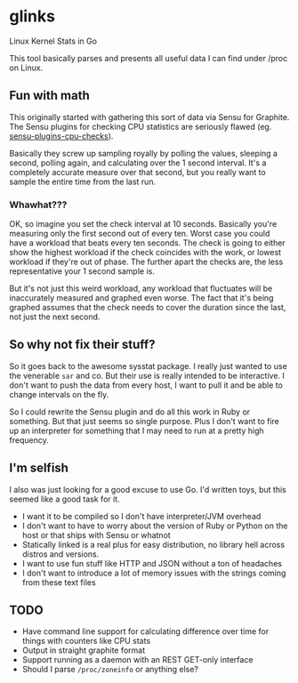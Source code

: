 # glinks
Linux Kernel Stats in Go

This tool basically parses and presents all useful data I can find under /proc on Linux.

## Fun with math
This originally started with gathering this sort of data via Sensu for Graphite.  The Sensu plugins 
for checking CPU statistics are seriously flawed 
(eg. [sensu-plugins-cpu-checks](https://github.com/sensu-plugins/sensu-plugins-cpu-checks)).

Basically they screw up sampling royally by polling the values, sleeping a second, polling again, and calculating over 
the 1 second interval. It's a completely accurate measure over that second, but you really want to sample the entire 
time from the last run.

### Whawhat???
OK, so imagine you set the check interval at 10 seconds.  Basically you're measuring only the first second out of every
ten. Worst case you could have a workload that beats every ten seconds.  The check is going to either show the highest 
workload if the check coincides with the work, or lowest workload if they're out of phase.  The further apart the checks
are, the less representative your 1 second sample is.

But it's not just this weird workload, any workload that fluctuates will be inaccurately measured and graphed even 
worse. The fact that it's being graphed assumes that the check needs to cover the duration since the last, not just the 
next second.


## So why not fix their stuff?
So it goes back to the awesome sysstat package.  I really just wanted to use the venerable `sar` and co.  But their use 
is really intended to be interactive.  I don't want to push the data from every host, I want to pull it and be able to 
change intervals on the fly.

So I could rewrite the Sensu plugin and do all this work in Ruby or something.  But that just seems so single purpose.
Plus I don't want to fire up an interpreter for something that I may need to run at a pretty high frequency.

## I'm selfish
I also was just looking for a good excuse to use Go.  I'd written toys, but this seemed like a good task for it.

* I want it to be compiled so I don't have interpreter/JVM overhead
* I don't want to have to worry about the version of Ruby or Python on the host or that ships with Sensu or whatnot
* Statically linked is a real plus for easy distribution, no library hell across distros and versions.
* I want to use fun stuff like HTTP and JSON without a ton of headaches
* I don't want to introduce a lot of memory issues with the strings coming from these text files


## TODO

* Have command line support for calculating difference over time for things with counters like CPU stats
* Output in straight graphite format
* Support running as a daemon with an REST GET-only interface
* Should I parse `/proc/zoneinfo` or anything else?
